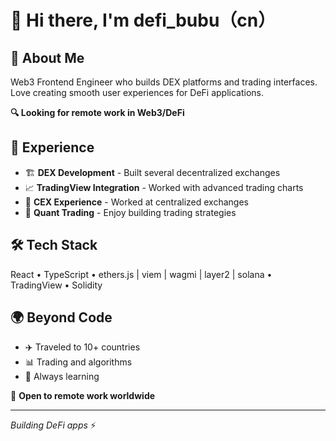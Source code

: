 # 👋 Hi there, I'm defi_bubu（cn）

## 🚀 About Me
Web3 Frontend Engineer who builds DEX platforms and trading interfaces. Love creating smooth user experiences for DeFi applications.

**🔍 Looking for remote work in Web3/DeFi**

## 💼 Experience
- 🏗️ **DEX Development** - Built several decentralized exchanges
- 📈 **TradingView Integration** - Worked with advanced trading charts
- 🏢 **CEX Experience** - Worked at centralized exchanges
- 🤖 **Quant Trading** - Enjoy building trading strategies

## 🛠️ Tech Stack
React • TypeScript • ethers.js | viem | wagmi | layer2 | solana • TradingView • Solidity

## 🌍 Beyond Code
- ✈️ Traveled to 10+ countries
- 📊 Trading and algorithms
- 🎯 Always learning

💼 **Open to remote work worldwide**

---
*Building DeFi apps* ⚡
